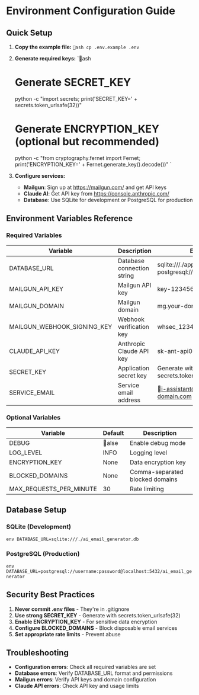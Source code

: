 ﻿# Environment Configuration Guide

## Quick Setup

1. **Copy the example file:**
   `ash
   cp .env.example .env
   `

2. **Generate required keys:**
   `ash
   # Generate SECRET_KEY
   python -c "import secrets; print('SECRET_KEY=' + secrets.token_urlsafe(32))"
   
   # Generate ENCRYPTION_KEY (optional but recommended)
   python -c "from cryptography.fernet import Fernet; print('ENCRYPTION_KEY=' + Fernet.generate_key().decode())"
   `

3. **Configure services:**
   - **Mailgun**: Sign up at https://mailgun.com/ and get API keys
   - **Claude AI**: Get API key from https://console.anthropic.com/
   - **Database**: Use SQLite for development or PostgreSQL for production

## Environment Variables Reference

### Required Variables
| Variable | Description | Example |
|----------|-------------|---------|
| DATABASE_URL | Database connection string | sqlite:///./app.db or postgresql://user:pass@host/db |
| MAILGUN_API_KEY | Mailgun API key | key-1234567890abcdef |
| MAILGUN_DOMAIN | Mailgun domain | mg.your-domain.com |
| MAILGUN_WEBHOOK_SIGNING_KEY | Webhook verification key | whsec_1234567890abcdef |
| CLAUDE_API_KEY | Anthropic Claude API key | sk-ant-api01-... |
| SECRET_KEY | Application secret key | Generate with secrets.token_urlsafe(32) |
| SERVICE_EMAIL | Service email address | i-assistant@your-domain.com |

### Optional Variables
| Variable | Default | Description |
|----------|---------|-------------|
| DEBUG | alse | Enable debug mode |
| LOG_LEVEL | INFO | Logging level |
| ENCRYPTION_KEY | None | Data encryption key |
| BLOCKED_DOMAINS | None | Comma-separated blocked domains |
| MAX_REQUESTS_PER_MINUTE | 30 | Rate limiting |

## Database Setup

### SQLite (Development)
`env
DATABASE_URL=sqlite:///./ai_email_generator.db
`

### PostgreSQL (Production)
`env
DATABASE_URL=postgresql://username:password@localhost:5432/ai_email_generator
`

## Security Best Practices

1. **Never commit .env files** - They're in .gitignore
2. **Use strong SECRET_KEY** - Generate with secrets.token_urlsafe(32)
3. **Enable ENCRYPTION_KEY** - For sensitive data encryption
4. **Configure BLOCKED_DOMAINS** - Block disposable email services
5. **Set appropriate rate limits** - Prevent abuse

## Troubleshooting

- **Configuration errors**: Check all required variables are set
- **Database errors**: Verify DATABASE_URL format and permissions
- **Mailgun errors**: Verify API keys and domain configuration
- **Claude API errors**: Check API key and usage limits
